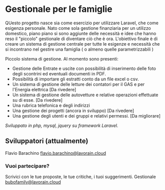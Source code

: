 # Gestionale per le famiglie

QUesto progetto nasce sia come esercizio per utilizzare Laravel, che come esigenza personale.
Nato come sola gestione finanziaria per un utilizzo domestico, piano piano si sono aggiunte delle necessità e idee che hanno reso il "piccolo" gestionale di diventare ciò che è ora. L'obiettivo finale è di creare un sistema di gestione centrale per tutte le esigenze e necessità che si incontrano nel gestire una famiglia ( o almeno quelle parametrizzabili )

Piccolo sistema di gestione. 
Al momento sono presenti:

 - Gestione delle Entrate e uscite con possibilità di inserimento delle foto degli scontrini ed eventuali documenti in PDF.
 - Possibilità di importare gli estratti conto da un file excel o csv.
 - Un sistema di gestione delle letture dei contatori per il GAS e per l'Energia elettrica [Da rivedere]
 - Un sistema di gestione delle autovetture e relative operazioni effettuate su di esse. [Da rivedere]
 - Una rubrica telefonica e degli indirizzi
 - Una gestione dei progetti (ancora in sviluppo) [Da rivedere]
 - Una gestione degli utenti e dei gruppi e relativi permessi. [Da migliorare]

*Sviluppato in php, mysql, jquery su framework Laravel*.

## Sviluppatori (attualmente)
Flavio Barachino <flavio.barachino@lavorain.cloud>


### Vuoi partecipare?
Scrivici con le tue proposte, le tue critiche, i tuoi suggerimenti.
Gestionale <bubofamily@lavorain.cloud>
